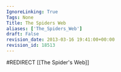 ```yaml
---
IgnoreLinking: True
Tags: None
Title: The Spiders Web
aliases: ['The_Spiders_Web']
draft: False
revision_date: 2013-03-16 19:41:00+00:00
revision_id: 18513
---
```


#REDIRECT [[The Spider's Web]]